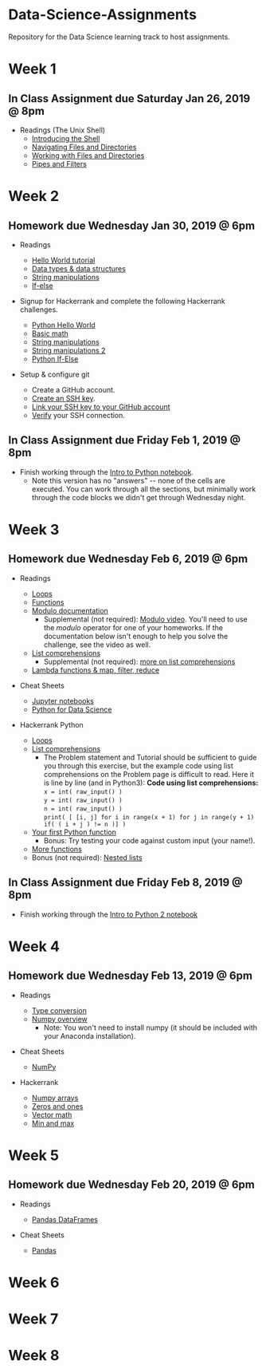 # Data-Science-Assignments
Repository for the Data Science learning track to host assignments.

# Week 1
## In Class Assignment due Saturday Jan 26, 2019 @ 8pm
* Readings (The Unix Shell)
    - [Introducing the Shell](http://swcarpentry.github.io/shell-novice/01-intro/index.html)
    - [Navigating Files and Directories](http://swcarpentry.github.io/shell-novice/02-filedir/index.html)
    - [Working with Files and Directories](http://swcarpentry.github.io/shell-novice/03-create/index.html)
    - [Pipes and Filters](http://swcarpentry.github.io/shell-novice/04-pipefilter/index.html)

# Week 2
## Homework due Wednesday Jan 30, 2019 @ 6pm
* Readings
    - [Hello World tutorial](https://www.learnpython.org/en/Hello,_World!)
    - [Data types & data structures](https://www.datacamp.com/community/tutorials/data-structures-python)
    - [String manipulations](http://www.thelearningpoint.net/computer-science/learning-python-programming-and-data-structures/learning-python-programming-and-data-structures--tutorial-12--string-manipulation)
    - [If-else](https://www.w3schools.com/python/python_conditions.asp)
    
* Signup for Hackerrank and complete the following Hackerrank challenges.
    - [Python Hello World](https://www.hackerrank.com/challenges/py-hello-world/problem)
    - [Basic math](https://www.hackerrank.com/challenges/python-division/problem)
    - [String manipulations](https://www.hackerrank.com/challenges/python-string-split-and-join/problem)
    - [String manipulations 2](https://www.hackerrank.com/challenges/python-mutations/problem)
    - [Python If-Else](https://www.hackerrank.com/challenges/py-if-else/problem)
    
* Setup & configure git
    - Create a GitHub account.
    - [Create an SSH key](https://help.github.com/articles/generating-a-new-ssh-key-and-adding-it-to-the-ssh-agent/).
    - [Link your SSH key to your GitHub account](https://help.github.com/articles/adding-a-new-ssh-key-to-your-github-account/)
    - [Verify](https://help.github.com/articles/testing-your-ssh-connection/) your SSH connection.
    
## In Class Assignment due Friday Feb 1, 2019 @ 8pm
* Finish working through the [Intro to Python notebook](http://nbviewer.jupyter.org/github/rlowd/python-bigdata/blob/master/src/main/ipynb/intro-python-scrubbed.ipynb).
    - Note this version has no "answers" -- none of the cells are executed. You can work through all the sections, but minimally work through the code blocks we didn't get through Wednesday night.

# Week 3
## Homework due Wednesday Feb 6, 2019 @ 6pm
* Readings
    - [Loops](https://www.datacamp.com/community/tutorials/loops-python-tutorial)
    - [Functions](https://www.datacamp.com/community/tutorials/functions-python-tutorial)
    - [Modulo documentation](https://python-reference.readthedocs.io/en/latest/docs/operators/modulus.html)
        - Supplemental (not required): [Modulo video](https://www.youtube.com/watch?v=ythAmIKawv0). You'll need to use the *modulo* operator for one of your homeworks. If the documentation below isn't enough to help you solve the challenge, see the video as well.
    - [List comprehensions](https://www.datacamp.com/community/tutorials/python-list-comprehension)
        - Supplemental (not required): [more on list comprehensions](https://www.python-course.eu/python3_list_comprehension.php)
    - [Lambda functions & map, filter, reduce](https://www.python-course.eu/python3_lambda.php)
    
* Cheat Sheets
    - [Jupyter notebooks](https://datacamp-community-prod.s3.amazonaws.com/48093c40-5303-45f4-bbf9-0c96c0133c40)
    - [Python for Data Science](https://datacamp-community-prod.s3.amazonaws.com/e30fbcd9-f595-4a9f-803d-05ca5bf84612)
        
* Hackerrank Python
    - [Loops](https://www.hackerrank.com/challenges/python-loops/problem)
    - [List comprehensions](https://www.hackerrank.com/challenges/list-comprehensions/problem)
        - The Problem statement and Tutorial should be sufficient to guide you through this exercise, but the example code using list comprehensions on the Problem page is difficult to read. Here it is line by line (and in Python3):
        __Code using list comprehensions:__  
        `x = int( raw_input() )`  
        `y = int( raw_input() )`  
        `n = int( raw_input() )`  
        `print( [ [i, j] for i in range(x + 1) for j in range(y + 1) if( ( i + j ) != n )] )`  
    - [Your first Python function](https://www.hackerrank.com/challenges/whats-your-name/problem)
        - Bonus: Try testing your code against custom input (your name!).
    - [More functions](https://www.hackerrank.com/challenges/write-a-function/problem?h_r=next-challenge&h_v=zen)
    - Bonus (not required): [Nested lists](https://www.hackerrank.com/challenges/nested-list/problem)


## In Class Assignment due Friday Feb 8, 2019 @ 8pm
* Finish working through the [Intro to Python 2 notebook](https://github.com/rlowd/python-bigdata/blob/master/src/main/ipynb/intro-python-2-scrubbed.ipynb)

# Week 4
## Homework due Wednesday Feb 13, 2019 @ 6pm
* Readings
    - [Type conversion](https://www.datacamp.com/community/tutorials/python-data-type-conversion)
    - [Numpy overview](https://www.datacamp.com/community/tutorials/python-numpy-tutorial)
        - Note: You won't need to install numpy (it should be included with your Anaconda installation). 

* Cheat Sheets
    - [NumPy](https://datacamp-community-prod.s3.amazonaws.com/e9f83f72-a81b-42c7-af44-4e35b48b20b7)

* Hackerrank
    - [Numpy arrays](https://www.hackerrank.com/challenges/np-arrays/problem)
    - [Zeros and ones](https://www.hackerrank.com/challenges/np-zeros-and-ones/problem)
    - [Vector math](https://www.hackerrank.com/challenges/np-array-mathematics/problem)
    - [Min and max](https://www.hackerrank.com/challenges/np-min-and-max/problem)

# Week 5
## Homework due Wednesday Feb 20, 2019 @ 6pm
* Readings
    - [Pandas DataFrames](https://www.datacamp.com/community/tutorials/pandas-tutorial-dataframe-python)

* Cheat Sheets
    - [Pandas](https://datacamp-community-prod.s3.amazonaws.com/fbc502d0-46b2-4e1b-b6b0-5402ff273251)

# Week 6

# Week 7

# Week 8